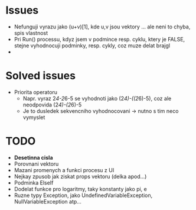 ﻿# Issues
* Nefunguji vyrazu jako (u+v)[1], kde u,v jsou vektory ... ale neni to chyba, spis vlastnost
* Pri Run() processu, kdyz jsem v podmince resp. cyklu, ktery je FALSE, stejne vyhodnocuji podminky, resp. cykly, coz muze delat brajgl
*
# Solved issues
* Priorita operatoru
	* Napr. vyraz 2*4-2*6-5 se vyhodnoti jako (2*4)-((2*6)-5), coz ale neodpovida (2*4)-(2*6)-5
	* Je to dusledek sekvencniho vyhodnocovani -> nutno s tim neco vymyslet

# TODO
* **Desetinna cisla**
* Porovnani vektoru
* Mazani promenych a funkci procesu z UI
* Nejkay zpusob jak ziskat props vektoru (delka apod...)
* Podminka ElseIf
* Dodelat funkce pro logaritmy, taky konstanty jako pi, e
* Ruzne typy Exception, jako UndefinedVariableException, NullVariableException atp...
